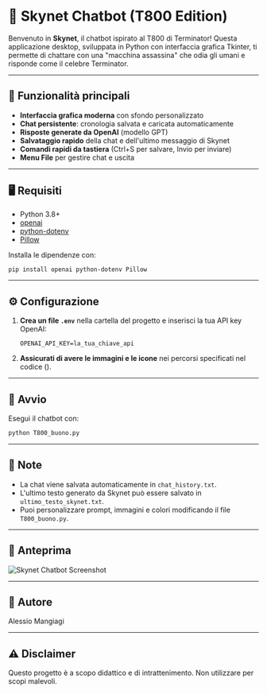 # 🤖 Skynet Chatbot (T800 Edition)

Benvenuto in **Skynet**, il chatbot ispirato al T800 di Terminator! Questa applicazione desktop, sviluppata in Python con interfaccia grafica Tkinter, ti permette di chattare con una "macchina assassina" che odia gli umani e risponde come il celebre Terminator.

---

## 🚀 Funzionalità principali

- **Interfaccia grafica moderna** con sfondo personalizzato
- **Chat persistente**: cronologia salvata e caricata automaticamente
- **Risposte generate da OpenAI** (modello GPT)
- **Salvataggio rapido** della chat e dell'ultimo messaggio di Skynet
- **Comandi rapidi da tastiera** (Ctrl+S per salvare, Invio per inviare)
- **Menu File** per gestire chat e uscita

---

## 🖥️ Requisiti

- Python 3.8+
- [openai](https://pypi.org/project/openai/)
- [python-dotenv](https://pypi.org/project/python-dotenv/)
- [Pillow](https://pypi.org/project/Pillow/)

Installa le dipendenze con:
```bash
pip install openai python-dotenv Pillow
```

---

## ⚙️ Configurazione

1. **Crea un file `.env`** nella cartella del progetto e inserisci la tua API key OpenAI:
   ```env
   OPENAI_API_KEY=la_tua_chiave_api
   ```
2. **Assicurati di avere le immagini e le icone** nei percorsi specificati nel codice ().

---

## 🏁 Avvio

Esegui il chatbot con:
```bash
python T800_buono.py
```

---

## 📝 Note

- La chat viene salvata automaticamente in `chat_history.txt`.
- L'ultimo testo generato da Skynet può essere salvato in `ultimo_testo_skynet.txt`.
- Puoi personalizzare prompt, immagini e colori modificando il file `T800_buono.py`.

---

## 📸 Anteprima

![Skynet Chatbot Screenshot](screenshot.png)

---

## 👤 Autore

Alessio Mangiagi

---

## ⚠️ Disclaimer

Questo progetto è a scopo didattico e di intrattenimento. Non utilizzare per scopi malevoli.
